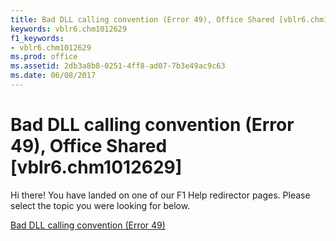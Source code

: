 ```yaml
---
title: Bad DLL calling convention (Error 49), Office Shared [vblr6.chm1012629]
keywords: vblr6.chm1012629
f1_keywords:
- vblr6.chm1012629
ms.prod: office
ms.assetid: 2db3a8b8-0251-4ff8-ad07-7b3e49ac9c63
ms.date: 06/08/2017
---
```



# Bad DLL calling convention (Error 49), Office Shared [vblr6.chm1012629]

Hi there! You have landed on one of our F1 Help redirector pages. Please select the topic you were looking for below.

[Bad DLL calling convention (Error 49)](http://msdn.microsoft.com/library/bf8ccbbe-87fa-8de4-dfd6-97642feee087%28Office.15%29.aspx)


